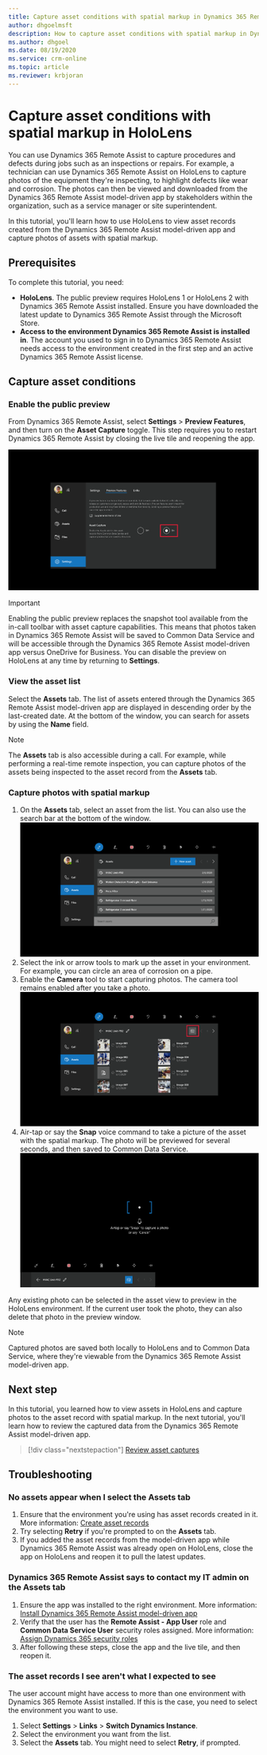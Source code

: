 ```yaml
---
title: Capture asset conditions with spatial markup in Dynamics 365 Remote Assist
author: dhgoelmsft
description: How to capture asset conditions with spatial markup in Dynamics 365 Remote Assist on HoloLens
ms.author: dhgoel
ms.date: 08/19/2020
ms.service: crm-online
ms.topic: article
ms.reviewer: krbjoran
---
```

# Capture asset conditions with spatial markup in HoloLens

You can use Dynamics 365 Remote Assist to capture procedures and defects during jobs such as an inspections or repairs. For example, a technician can use Dynamics 365 Remote Assist on HoloLens to capture photos of the equipment they're inspecting, to highlight defects like wear and corrosion. The photos can then be viewed and downloaded from the Dynamics 365 Remote Assist model-driven app by stakeholders within the organization, such as a service manager or site superintendent.

In this tutorial, you'll learn how to use HoloLens to view asset records created from the Dynamics 365 Remote Assist model-driven app and capture photos of assets with spatial markup.

## Prerequisites

To complete this tutorial, you need:

- **HoloLens**. The public preview requires HoloLens 1 or HoloLens 2 with Dynamics 365 Remote Assist installed. Ensure you have downloaded the latest update to Dynamics 365 Remote Assist through the Microsoft Store.
- **Access to the environment Dynamics 365 Remote Assist is installed in**. The account you used to sign in to Dynamics 365 Remote Assist needs access to the environment created in the first step and an active Dynamics 365 Remote Assist license.

## Capture asset conditions

### Enable the public preview

From Dynamics 365 Remote Assist, select **Settings** > **Preview Features**, and then turn on the **Asset Capture** toggle. This step requires you to restart Dynamics 365 Remote Assist by closing the live tile and reopening the app.

![Screenshot of the settings page in Dynamics 365 Remote Assist to enable preview features](./media/08.01-settings-preview-features.png "Screenshot of the settings page in Dynamics 365 Remote Assist to enable preview features")

> [!IMPORTANT]
> Enabling the public preview replaces the snapshot tool available from the in-call toolbar with asset capture capabilities. This means that photos taken in Dynamics 365 Remote Assist will be saved to Common Data Service and will be accessible through the Dynamics 365 Remote Assist model-driven app versus OneDrive for Business. You can disable the preview on HoloLens at any time by returning to **Settings**.

### View the asset list

Select the **Assets** tab. The list of assets entered through the Dynamics 365 Remote Assist model-driven app are displayed in descending order by the last-created date. At the bottom of the window, you can search for assets by using the **Name** field.

> [!NOTE]
> The **Assets** tab is also accessible during a call. For example, while performing a real-time remote inspection, you can capture photos of the assets being inspected to the asset record from the **Assets** tab.

### Capture photos with spatial markup

1. On the **Assets** tab, select an asset from the list. You can also use the search bar at the bottom of the window.
![Screenshot of the Assets tab in Dynamics 365 Remote Assist](./media/06.05-assets-list.png "Screenshot of the Assets tab in Dynamics 365 Remote Assist")
2. Select the ink or arrow tools to mark up the asset in your environment. For example, you can circle an area of corrosion on a pipe.
3. Enable the **Camera** tool to start capturing photos. The camera tool remains enabled after you take a photo.
![Screenshot of the asset detail view in Dynamics 365 Remote Assist](./media/06.14-asset.png "Screenshot of the asset detail view in Dynamics 365 Remote Assist")
4. Air-tap or say the **Snap** voice command to take a picture of the asset with the spatial markup. The photo will be previewed for several seconds, and then saved to Common Data Service.
![Screenshot of the camera mode enabled in Dynamics 365 Remote Assist](./media/06.10-photo-ready.png "Screenshot of the camera mode enabled in Dynamics 365 Remote Assist")

Any existing photo can be selected in the asset view to preview in the HoloLens environment. If the current user took the photo, they can also delete that photo in the preview window.

> [!NOTE]
> Captured photos are saved both locally to HoloLens and to Common Data Service, where they're viewable from the Dynamics 365 Remote Assist model-driven app.

## Next step

In this tutorial, you learned how to view assets in HoloLens and capture photos to the asset record with spatial markup. In the next tutorial, you'll learn how to review the captured data from the Dynamics 365 Remote Assist model-driven app.

> [!div class="nextstepaction"]
> [Review asset captures](./asset-capture-review.md)

## Troubleshooting

### No assets appear when I select the Assets tab

1. Ensure that the environment you're using has asset records created in it. More information: [Create asset records](./asset-capture-create-asset.md)
2. Try selecting **Retry** if you're prompted to on the **Assets** tab.
3. If you added the asset records from the model-driven app while Dynamics 365 Remote Assist was already open on HoloLens, close the app on HoloLens and reopen it to pull the latest updates.

### Dynamics 365 Remote Assist says to contact my IT admin on the Assets tab

1. Ensure the app was installed to the right environment. More information: [Install Dynamics 365 Remote Assist model-driven app](./asset-capture-setup-environment.md#install-dynamics-365-remote-assist-model-driven-app)
2. Verify that the user has the **Remote Assist - App User** role and **Common Data Service User** security roles assigned. More information: [Assign Dynamics 365 security roles](./asset-capture-add-users.md#assign-dynamics-365-security-roles)
3. After following these steps, close the app and the live tile, and then reopen it.

### The asset records I see aren't what I expected to see

The user account might have access to more than one environment with Dynamics 365 Remote Assist installed. If this is the case, you need to select the environment you want to use.

1. Select **Settings** > **Links** > **Switch Dynamics Instance**.
2. Select the environment you want from the list.
3. Select the **Assets** tab. You might need to select **Retry**, if prompted.
